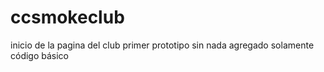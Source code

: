 # ccsmokeclub
inicio de la pagina del club primer prototipo sin nada agregado solamente código básico 
